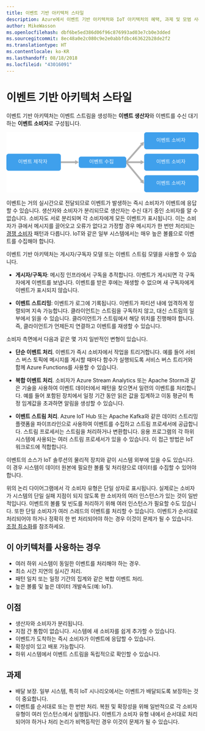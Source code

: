 ```yaml
---
title: 이벤트 기반 아키텍처 스타일
description: Azure에서 이벤트 기반 아키텍처와 IoT 아키텍처의 혜택, 과제 및 모범 사례를 설명합니다.
author: MikeWasson
ms.openlocfilehash: dbf6be5ed386d06f96c876993ad03e7cb0e3dded
ms.sourcegitcommit: 8ec48a0e2c080c9e2e0abbfdbc463622b28de2f2
ms.translationtype: HT
ms.contentlocale: ko-KR
ms.lasthandoff: 08/18/2018
ms.locfileid: "43016091"
---
```

# <a name="event-driven-architecture-style"></a>이벤트 기반 아키텍처 스타일

이벤트 기반 아키텍처는 이벤트 스트림을 생성하는 **이벤트 생산자**와 이벤트를 수신 대기하는 **이벤트 소비자**로 구성됩니다. 

![](./images/event-driven.svg)

이벤트는 거의 실시간으로 전달되므로 이벤트가 발생하는 즉시 소비자가 이벤트에 응답할 수 있습니다. 생산자와 소비자가 분리되므로 생산자는 수신 대기 중인 소비자를 알 수 없습니다. 소비자도 서로 분리되며 각 소비자에게 모든 이벤트가 표시됩니다. 이는 소비자가 큐에서 메시지를 끌어오고 오류가 없다고 가정할 경우 메시지가 한 번만 처리되는 [경쟁 소비자][competing-consumers] 패턴과 다릅니다. IoT와 같은 일부 시스템에서는 매우 높은 볼륨으로 이벤트를 수집해야 합니다.

이벤트 기반 아키텍처는 게시자/구독자 모델 또는 이벤트 스트림 모델을 사용할 수 있습니다. 

- **게시자/구독자**: 메시징 인프라에서 구독을 추적합니다. 이벤트가 게시되면 각 구독자에게 이벤트를 보냅니다. 이벤트를 받은 후에는 재생할 수 없으며 새 구독자에게 이벤트가 표시되지 않습니다. 

- **이벤트 스트리밍**: 이벤트가 로그에 기록됩니다. 이벤트가 파티션 내에 엄격하게 정렬되며 지속 가능합니다. 클라이언트는 스트림을 구독하지 않고, 대신 스트림의 일부에서 읽을 수 있습니다. 클라이언트가 스트림에서 해당 위치를 진행해야 합니다. 즉, 클라이언트가 언제든지 연결하고 이벤트를 재생할 수 있습니다.

소비자 측면에서 다음과 같은 몇 가지 일반적인 변형이 있습니다.

- **단순 이벤트 처리**. 이벤트가 즉시 소비자에서 작업을 트리거합니다. 예를 들어 서비스 버스 토픽에 메시지를 게시할 때마다 함수가 실행되도록 서비스 버스 트리거와 함께 Azure Functions를 사용할 수 있습니다.

- **복합 이벤트 처리**. 소비자가 Azure Stream Analytics 또는 Apache Storm과 같은 기술을 사용하여 이벤트 데이터에서 패턴을 찾으면서 일련의 이벤트를 처리합니다. 예를 들어 포함된 장치에서 일정 기간 동안 읽은 값을 집계하고 이동 평균이 특정 임계값을 초과하면 알림을 생성할 수 있습니다. 

- **이벤트 스트림 처리**. Azure IoT Hub 또는 Apache Kafka와 같은 데이터 스트리밍 플랫폼을 파이프라인으로 사용하여 이벤트를 수집하고 스트림 프로세서에 공급합니다. 스트림 프로세서는 스트림을 처리하거나 변환합니다. 응용 프로그램의 각 하위 시스템에 사용되는 여러 스트림 프로세서가 있을 수 있습니다. 이 접근 방법은 IoT 워크로드에 적합합니다.

이벤트의 소스가 IoT 솔루션의 물리적 장치와 같이 시스템 외부에 있을 수도 있습니다. 이 경우 시스템이 데이터 원본에 필요한 볼륨 및 처리량으로 데이터를 수집할 수 있어야 합니다.

위의 논리 다이어그램에서 각 소비자 유형은 단일 상자로 표시됩니다. 실제로는 소비자가 시스템의 단일 실패 지점이 되지 않도록 한 소비자의 여러 인스턴스가 있는 것이 일반적입니다. 이벤트의 볼륨 및 빈도를 처리하기 위해 여러 인스턴스가 필요할 수도 있습니다. 또한 단일 소비자가 여러 스레드의 이벤트를 처리할 수 있습니다. 이벤트가 순서대로 처리되어야 하거나 정확히 한 번 처리되어야 하는 경우 이것이 문제가 될 수 있습니다. [조정 최소화][minimize-coordination]를 참조하세요. 

## <a name="when-to-use-this-architecture"></a>이 아키텍처를 사용하는 경우

- 여러 하위 시스템이 동일한 이벤트를 처리해야 하는 경우. 
- 최소 시간 지연의 실시간 처리.
- 패턴 일치 또는 일정 기간의 집계와 같은 복합 이벤트 처리.
- 높은 볼륨 및 높은 데이터 개발속도(예: IoT).

## <a name="benefits"></a>이점

- 생산자와 소비자가 분리됩니다.
- 지점 간 통합이 없습니다. 시스템에 새 소비자를 쉽게 추가할 수 있습니다.
- 이벤트가 도착하는 즉시 소비자가 이벤트에 응답할 수 있습니다. 
- 확장성이 있고 배포 가능합니다. 
- 하위 시스템에서 이벤트 스트림을 독립적으로 확인할 수 있습니다.

## <a name="challenges"></a>과제

- 배달 보장. 일부 시스템, 특히 IoT 시나리오에서는 이벤트가 배달되도록 보장하는 것이 중요합니다.
- 이벤트를 순서대로 또는 한 번만 처리. 복원 및 확장성을 위해 일반적으로 각 소비자 유형이 여러 인스턴스에서 실행됩니다. 이벤트가 소비자 유형 내에서 순서대로 처리되어야 하거나 처리 논리가 비멱등적인 경우 이것이 문제가 될 수 있습니다.

 <!-- links -->

[competing-consumers]: ../../patterns/competing-consumers.md
[minimize-coordination]: ../design-principles/minimize-coordination.md


